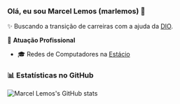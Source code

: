 ### Olá, eu sou Marcel Lemos (marlemos) 👋

✨ Buscando a transição de carreiras com a ajuda da [DIO](https://dio.me).

🏢 **Atuação Profissional**

- 🎓 Redes de Computadores na [Estácio](https://estacio.br/)

### 📊 Estatísticas no GitHub

![Marcel Lemos's GitHub stats](https://github-readme-stats.vercel.app/api?username=marlemos&show_icons=true&theme=vue)


